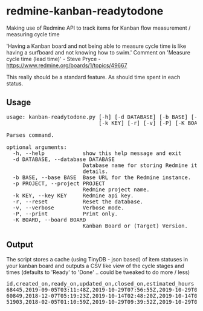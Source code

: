 # redmine-kanban-readytodone

Making use of Redmine API to track items for Kanban flow measurement / measuring cycle time

'Having a Kanban board and not being able to measure cycle time is like having a surfboard and not knowing how to swim.'
Comment on 'Measure cycle time (lead time)' - Steve Pryce - https://www.redmine.org/boards/1/topics/49667

This really should be a standard feature. As should time spent in each status.

## Usage

<pre>
usage: kanban-readytodone.py [-h] [-d DATABASE] [-b BASE] [-p PROJECT]
                             [-k KEY] [-r] [-v] [-P] [-K BOARD]

Parses command.

optional arguments:
  -h, --help            show this help message and exit
  -d DATABASE, --database DATABASE
                        Database name for storing Redmine item / status
                        details.
  -b BASE, --base BASE  Base URL for the Redmine instance.
  -p PROJECT, --project PROJECT
                        Redmine project name.
  -k KEY, --key KEY     Redmine api key.
  -r, --reset           Reset the database.
  -v, --verbose         Verbose mode.
  -P, --print           Print only.
  -K BOARD, --board BOARD
                        Kanban Board or (Target) Version.
</pre>

## Output

The script stores a cache (using TinyDB - json based) of item statuses in your kanban board and outputs a CSV like view 
of the cycle stages and times (defaults to 'Ready' to 'Done' .. could be tweaked to do more / less)

<pre>
id,created_on,ready_on,updated_on,closed_on,estimated_hours
68445,2019-09-05T03:11:48Z,2019-10-29T07:56:55Z,2019-10-29T07:56:55Z,,2.0,0
60849,2018-12-07T05:19:23Z,2019-10-14T02:48:20Z,2019-10-14T02:48:20Z,,2.0,0
51903,2018-02-05T01:10:59Z,2019-10-29T09:39:52Z,2019-10-29T09:39:52Z,2019-10-29T08:52:54Z,1.0,-47
</pre>
